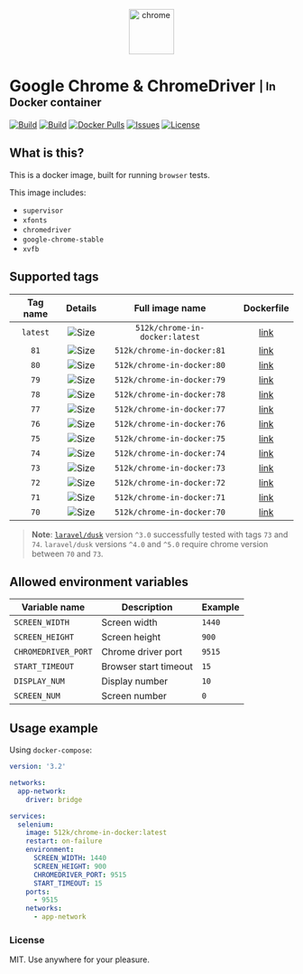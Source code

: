 <p align="center">
  <img src="https://hsto.org/webt/dh/_1/gt/dh_1gtk1oi2ootq5laqsgmj8nfy.png" width="80" alt="chrome">
</p>

# Google Chrome & ChromeDriver <sub><sup>| In Docker container</sup></sub>

[![Build][badge_automated]][link_hub]
[![Build][badge_build]][link_hub]
[![Docker Pulls][badge_pulls]][link_hub]
[![Issues][badge_issues]][link_issues]
[![License][badge_license]][link_license]

## What is this?

This is a docker image, built for running `browser` tests.

This image includes:

- `supervisor`
- `xfonts`
- `chromedriver`
- `google-chrome-stable`
- `xvfb`

## Supported tags

Tag name | Details                    | Full image name                | Dockerfile
:------: | :------------------------: | :----------------------------: | :-----------------------:
`latest` | ![Size][badge_size_latest] | `512k/chrome-in-docker:latest` | [link][dockerfile_latest]
`81`     | ![Size][badge_size_81]     | `512k/chrome-in-docker:81`     | [link][dockerfile_81]
`80`     | ![Size][badge_size_80]     | `512k/chrome-in-docker:80`     | [link][dockerfile_80]
`79`     | ![Size][badge_size_79]     | `512k/chrome-in-docker:79`     | [link][dockerfile_79]
`78`     | ![Size][badge_size_78]     | `512k/chrome-in-docker:78`     | [link][dockerfile_78]
`77`     | ![Size][badge_size_77]     | `512k/chrome-in-docker:77`     | [link][dockerfile_77]
`76`     | ![Size][badge_size_76]     | `512k/chrome-in-docker:76`     | [link][dockerfile_76]
`75`     | ![Size][badge_size_75]     | `512k/chrome-in-docker:75`     | [link][dockerfile_75]
`74`     | ![Size][badge_size_74]     | `512k/chrome-in-docker:74`     | [link][dockerfile_74]
`73`     | ![Size][badge_size_73]     | `512k/chrome-in-docker:73`     | [link][dockerfile_73]
`72`     | ![Size][badge_size_72]     | `512k/chrome-in-docker:72`     | [link][dockerfile_72]
`71`     | ![Size][badge_size_71]     | `512k/chrome-in-docker:71`     | [link][dockerfile_71]
`70`     | ![Size][badge_size_70]     | `512k/chrome-in-docker:70`     | [link][dockerfile_70]

[badge_size_latest]:https://images.microbadger.com/badges/image/512k/chrome-in-docker:latest.svg
[badge_size_81]:https://images.microbadger.com/badges/image/512k/chrome-in-docker:81.svg
[badge_size_80]:https://images.microbadger.com/badges/image/512k/chrome-in-docker:80.svg
[badge_size_79]:https://images.microbadger.com/badges/image/512k/chrome-in-docker:79.svg
[badge_size_78]:https://images.microbadger.com/badges/image/512k/chrome-in-docker:78.svg
[badge_size_77]:https://images.microbadger.com/badges/image/512k/chrome-in-docker:77.svg
[badge_size_76]:https://images.microbadger.com/badges/image/512k/chrome-in-docker:76.svg
[badge_size_75]:https://images.microbadger.com/badges/image/512k/chrome-in-docker:75.svg
[badge_size_74]:https://images.microbadger.com/badges/image/512k/chrome-in-docker:74.svg
[badge_size_73]:https://images.microbadger.com/badges/image/512k/chrome-in-docker:73.svg
[badge_size_72]:https://images.microbadger.com/badges/image/512k/chrome-in-docker:72.svg
[badge_size_71]:https://images.microbadger.com/badges/image/512k/chrome-in-docker:71.svg
[badge_size_70]:https://images.microbadger.com/badges/image/512k/chrome-in-docker:70.svg
[dockerfile_latest]:https://github.com/512k/chrome-in-docker/blob/image-latest/Dockerfile
[dockerfile_81]:https://github.com/512k/chrome-in-docker/blob/image-81/Dockerfile
[dockerfile_80]:https://github.com/512k/chrome-in-docker/blob/image-80/Dockerfile
[dockerfile_79]:https://github.com/512k/chrome-in-docker/blob/image-79/Dockerfile
[dockerfile_78]:https://github.com/512k/chrome-in-docker/blob/image-78/Dockerfile
[dockerfile_77]:https://github.com/512k/chrome-in-docker/blob/image-77/Dockerfile
[dockerfile_76]:https://github.com/512k/chrome-in-docker/blob/image-76/Dockerfile
[dockerfile_75]:https://github.com/512k/chrome-in-docker/blob/image-75/Dockerfile
[dockerfile_74]:https://github.com/512k/chrome-in-docker/blob/image-74/Dockerfile
[dockerfile_73]:https://github.com/512k/chrome-in-docker/blob/image-73/Dockerfile
[dockerfile_72]:https://github.com/512k/chrome-in-docker/blob/image-72/Dockerfile
[dockerfile_71]:https://github.com/512k/chrome-in-docker/blob/image-71/Dockerfile
[dockerfile_70]:https://github.com/512k/chrome-in-docker/blob/image-70/Dockerfile

> **Note**: [`laravel/dusk`][link_dusk] version `^3.0` successfully tested with tags `73` and `74`. `laravel/dusk` versions `^4.0` and `^5.0` require chrome version between `70` and `73`.

## Allowed environment variables

Variable name       | Description           | Example
------------------- | --------------------- | -------
`SCREEN_WIDTH`      | Screen width          | `1440`
`SCREEN_HEIGHT`     | Screen height         | `900`
`CHROMEDRIVER_PORT` | Chrome driver port    | `9515`
`START_TIMEOUT`     | Browser start timeout | `15`
`DISPLAY_NUM`       | Display number        | `10`
`SCREEN_NUM`        | Screen number         | `0`

## Usage example

Using `docker-compose`:

```yaml
version: '3.2'

networks:
  app-network:
    driver: bridge

services:
  selenium:
    image: 512k/chrome-in-docker:latest
    restart: on-failure
    environment:
      SCREEN_WIDTH: 1440
      SCREEN_HEIGHT: 900
      CHROMEDRIVER_PORT: 9515
      START_TIMEOUT: 15
    ports:
      - 9515
    networks:
      - app-network
```

### License

MIT. Use anywhere for your pleasure.

[badge_automated]:https://img.shields.io/docker/cloud/automated/512k/chrome-in-docker.svg?style=flat-square&maxAge=30
[badge_pulls]:https://img.shields.io/docker/pulls/512k/chrome-in-docker.svg?style=flat-square&maxAge=30
[badge_issues]:https://img.shields.io/github/issues/512k/chrome-in-docker.svg?style=flat-square&maxAge=30
[badge_build]:https://img.shields.io/docker/cloud/build/512k/chrome-in-docker.svg?style=flat-square&maxAge=30
[badge_license]:https://img.shields.io/github/license/512k/chrome-in-docker.svg?style=flat-square&maxAge=30
[link_hub]:https://hub.docker.com/r/512k/chrome-in-docker/
[link_license]:https://github.com/512k/chrome-in-docker/blob/master/LICENSE
[link_issues]:https://github.com/512k/chrome-in-docker/issues
[link_dusk]:https://github.com/laravel/dusk
